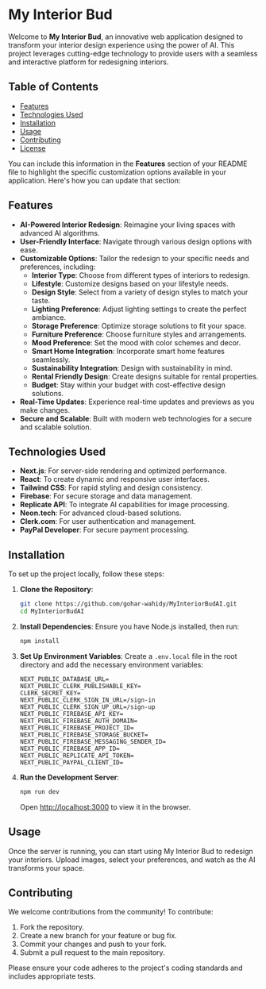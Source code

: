 # My Interior Bud

Welcome to **My Interior Bud**, an innovative web application designed to transform your interior design experience using the power of AI. This project leverages cutting-edge technology to provide users with a seamless and interactive platform for redesigning interiors.

## Table of Contents

- [Features](#features)
- [Technologies Used](#technologies-used)
- [Installation](#installation)
- [Usage](#usage)
- [Contributing](#contributing)
- [License](#license)

You can include this information in the **Features** section of your README file to highlight the specific customization options available in your application. Here's how you can update that section:

## Features

- **AI-Powered Interior Redesign**: Reimagine your living spaces with advanced AI algorithms.
- **User-Friendly Interface**: Navigate through various design options with ease.
- **Customizable Options**: Tailor the redesign to your specific needs and preferences, including:
  - **Interior Type**: Choose from different types of interiors to redesign.
  - **Lifestyle**: Customize designs based on your lifestyle needs.
  - **Design Style**: Select from a variety of design styles to match your taste.
  - **Lighting Preference**: Adjust lighting settings to create the perfect ambiance.
  - **Storage Preference**: Optimize storage solutions to fit your space.
  - **Furniture Preference**: Choose furniture styles and arrangements.
  - **Mood Preference**: Set the mood with color schemes and decor.
  - **Smart Home Integration**: Incorporate smart home features seamlessly.
  - **Sustainability Integration**: Design with sustainability in mind.
  - **Rental Friendly Design**: Create designs suitable for rental properties.
  - **Budget**: Stay within your budget with cost-effective design solutions.
- **Real-Time Updates**: Experience real-time updates and previews as you make changes.
- **Secure and Scalable**: Built with modern web technologies for a secure and scalable solution.

## Technologies Used

- **Next.js**: For server-side rendering and optimized performance.
- **React**: To create dynamic and responsive user interfaces.
- **Tailwind CSS**: For rapid styling and design consistency.
- **Firebase**: For secure storage and data management.
- **Replicate API**: To integrate AI capabilities for image processing.
- **Neon.tech**: For advanced cloud-based solutions.
- **Clerk.com**: For user authentication and management.
- **PayPal Developer**: For secure payment processing.

## Installation

To set up the project locally, follow these steps:

1. **Clone the Repository**:
   ```bash
   git clone https://github.com/gohar-wahidy/MyInteriorBudAI.git
   cd MyInteriorBudAI
   ```

2. **Install Dependencies**:
   Ensure you have Node.js installed, then run:
   ```bash
   npm install
   ```

3. **Set Up Environment Variables**:
   Create a `.env.local` file in the root directory and add the necessary environment variables:
   ```plaintext
   NEXT_PUBLIC_DATABASE_URL=
   NEXT_PUBLIC_CLERK_PUBLISHABLE_KEY=
   CLERK_SECRET_KEY=
   NEXT_PUBLIC_CLERK_SIGN_IN_URL=/sign-in
   NEXT_PUBLIC_CLERK_SIGN_UP_URL=/sign-up
   NEXT_PUBLIC_FIREBASE_API_KEY=
   NEXT_PUBLIC_FIREBASE_AUTH_DOMAIN=
   NEXT_PUBLIC_FIREBASE_PROJECT_ID=
   NEXT_PUBLIC_FIREBASE_STORAGE_BUCKET=
   NEXT_PUBLIC_FIREBASE_MESSAGING_SENDER_ID=
   NEXT_PUBLIC_FIREBASE_APP_ID=
   NEXT_PUBLIC_REPLICATE_API_TOKEN=
   NEXT_PUBLIC_PAYPAL_CLIENT_ID=
   ```

4. **Run the Development Server**:
   ```bash
   npm run dev
   ```

   Open [http://localhost:3000](http://localhost:3000) to view it in the browser.

## Usage

Once the server is running, you can start using My Interior Bud to redesign your interiors. Upload images, select your preferences, and watch as the AI transforms your space.

## Contributing

We welcome contributions from the community! To contribute:

1. Fork the repository.
2. Create a new branch for your feature or bug fix.
3. Commit your changes and push to your fork.
4. Submit a pull request to the main repository.

Please ensure your code adheres to the project's coding standards and includes appropriate tests.
